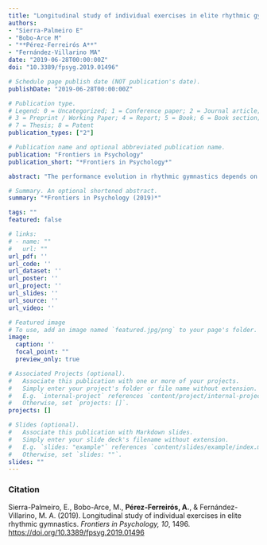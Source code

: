 ```yaml
---
title: "Longitudinal study of individual exercises in elite rhythmic gymnastics"
authors:
- "Sierra-Palmeiro E"
- "Bobo-Arce M"
- "**Pérez-Ferreirós A**"
- "Fernández-Villarino MA"
date: "2019-06-28T00:00:00Z"
doi: "10.3389/fpsyg.2019.01496"

# Schedule page publish date (NOT publication's date).
publishDate: "2019-06-28T00:00:00Z"

# Publication type.
# Legend: 0 = Uncategorized; 1 = Conference paper; 2 = Journal article;
# 3 = Preprint / Working Paper; 4 = Report; 5 = Book; 6 = Book section;
# 7 = Thesis; 8 = Patent
publication_types: ["2"]

# Publication name and optional abbreviated publication name.
publication: "Frontiers in Psychology"
publication_short: "*Frontiers in Psychology*"

abstract: "The performance evolution in rhythmic gymnastics depends on changes in code of points. At the beginning of each Olympic cycle the code of points changes and therefore, the content of the competition exercises, as well. This study aimed to analyze – for each apparatus – the evolution of number of technical elements and final score over the last two decades (last 13 world championships), how they have been affected by changed code of points, and how the final score relates to the number of technical elements performed. The sample consisted of 416 exercises in five apparatus: ball (96), rope (40), hoop (96), ribbon (88), and clubs (96). The following variables were gathered: code of points, apparatus, technical group, total number of elements, final classification, and final score. Linear mixed-effects models were used to examine the effects on the number of elements and final score in each apparatus. The number of technical elements increased in all apparatus, between 7.4 and 20% over a 10-year period. There were mixed evolutions of final score between the different apparatus, between -6.3 and 14% over a 10-year period. There is small increase in number of elements in hoop and a small decrease in rope after a code change. There was a small decrease in final score in championships after a code change in hoop, moderate in clubs and ribbon, and large in rope. There was a negative relationship between number of elements performed and final score in clubs. In conclusion, the code change generally effects the final score negatively, but there were apparatus specific effects of code change on number of elements and relationship between number of elements and final score."

# Summary. An optional shortened abstract.
summary: "*Frontiers in Psychology (2019)*"

tags: ""
featured: false

# links:
# - name: ""
#   url: ""
url_pdf: ''
url_code: ''
url_dataset: ''
url_poster: ''
url_project: ''
url_slides: ''
url_source: ''
url_video: ''

# Featured image
# To use, add an image named `featured.jpg/png` to your page's folder. 
image:
  caption: ''
  focal_point: ""
  preview_only: true

# Associated Projects (optional).
#   Associate this publication with one or more of your projects.
#   Simply enter your project's folder or file name without extension.
#   E.g. `internal-project` references `content/project/internal-project/index.md`.
#   Otherwise, set `projects: []`.
projects: []

# Slides (optional).
#   Associate this publication with Markdown slides.
#   Simply enter your slide deck's filename without extension.
#   E.g. `slides: "example"` references `content/slides/example/index.md`.
#   Otherwise, set `slides: ""`.
slides: ""
---
```


### Citation
Sierra-Palmeiro, E., Bobo-Arce, M., **Pérez-Ferreirós, A.**, & Fernández-Villarino, M. A. (2019). Longitudinal study of individual exercises in elite rhythmic gymnastics. *Frontiers in Psychology, 10*, 1496. https://doi.org/10.3389/fpsyg.2019.01496